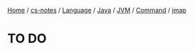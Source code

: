 [Home](https://mengxianbin.github.io) /
[cs-notes](https://mengxianbin.github.io/cs-notes/site) /
[Language](https://mengxianbin.github.io/cs-notes/site/Language) /
[Java](https://mengxianbin.github.io/cs-notes/site/Language/Java) /
[JVM](https://mengxianbin.github.io/cs-notes/site/Language/Java/JVM) /
[Command](https://mengxianbin.github.io/cs-notes/site/Language/Java/JVM/Command) /
[jmap](https://mengxianbin.github.io/cs-notes/site/Language/Java/JVM/Command/jmap)

# TO DO
